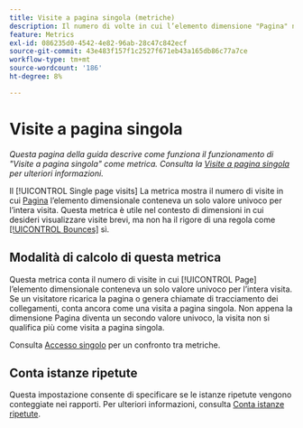 ```yaml
---
title: Visite a pagina singola (metriche)
description: Il numero di volte in cui l’elemento dimensione "Pagina" non è cambiato in una visita.
feature: Metrics
exl-id: 086235d0-4542-4e82-96ab-28c47c842ecf
source-git-commit: 43e483f157f1c2527f671eb43a165db86c77a7ce
workflow-type: tm+mt
source-wordcount: '186'
ht-degree: 8%

---
```


# Visite a pagina singola

*Questa pagina della guida descrive come funziona il funzionamento di &quot;Visite a pagina singola&quot; come metrica. Consulta la [Visite a pagina singola](../dimensions/single-page-visits.md) per ulteriori informazioni.*

Il [!UICONTROL Single page visits] La metrica mostra il numero di visite in cui [Pagina](../dimensions/page.md) l’elemento dimensionale conteneva un solo valore univoco per l’intera visita. Questa metrica è utile nel contesto di dimensioni in cui desideri visualizzare visite brevi, ma non ha il rigore di una regola come [[!UICONTROL Bounces]](bounces.md) sì.

## Modalità di calcolo di questa metrica

Questa metrica conta il numero di visite in cui [!UICONTROL Page] l’elemento dimensionale conteneva un solo valore univoco per l’intera visita. Se un visitatore ricarica la pagina o genera chiamate di tracciamento dei collegamenti, conta ancora come una visita a pagina singola. Non appena la dimensione Pagina diventa un secondo valore univoco, la visita non si qualifica più come visita a pagina singola.

Consulta [Accesso singolo](single-access.md) per un confronto tra metriche.

## Conta istanze ripetute

Questa impostazione consente di specificare se le istanze ripetute vengono conteggiate nei rapporti. Per ulteriori informazioni, consulta [Conta istanze ripetute](/help/components/metrics/count-repeat-instances.md).
